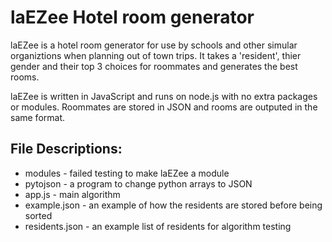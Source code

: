 # laEZee Hotel room generator

laEZee is a hotel room generator for use by schools and other simular
organiztions when planning out of town trips. It takes a 'resident', thier
gender and their top 3 choices for roommates and generates the best rooms.

laEZee is written in JavaScript and runs on node.js with no extra packages or
modules. Roommates are stored in JSON and rooms are outputed in the same format.

## File Descriptions:

- modules - failed testing to make laEZee a module
- pytojson - a program to change python arrays to JSON
- app.js - main algorithm
- example.json - an example of how the residents are stored before being sorted
- residents.json - an example list of residents for algorithm testing